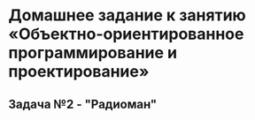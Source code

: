 # Домашнее задание к занятию «Объектно-ориентированное программирование и проектирование»

## Задача №2 - "Радиоман"

